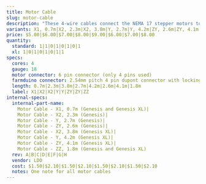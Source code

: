 ```yaml
---
title: Motor Cable
slug: motor-cable
description: "These 4-wire cables connect the NEMA 17 stepper motors to the Farmduino. There are multiple variants based on the axis and the cable length."
variants: X1, 0.7m|X2, 2.3m|X2, 3.8m|Y, 2.7m|Y, 4.2m|ZY, 2.6m|ZY, 4.1m|ZZ, 1.8m
price: $5.00|$6.00|$7.00|$8.00|$9.00|$6.00|$7.00|$8.00
quantity:
  standard: 1|1|0|1|0|1|0|1
  xl: 1|0|1|0|1|0|1|1
specs:
  cores: 4
  gauge: 18
  motor connector: 6 pin connector (only 4 pins used)
  farmduino connector: 2.54mm pitch 4 pin dupont connector with locking tab
  length: 0.7m|2.3m|3.8m|2.7m|4.2m|2.6m|4.1m|1.8m
  label: X1|X2|X2|Y|Y|ZY|ZY|ZZ
internal-specs:
  internal-part-name:
    Motor Cable - X1, 0.7m (Genesis and Genesis XL)|
    Motor Cable - X2, 2.3m (Genesis)|
    Motor Cable - Y, 2.7m (Genesis)|
    Motor Cable - ZY, 2.6m (Genesis)|
    Motor Cable - X2, 3.8m (Genesis XL)|
    Motor Cable - Y, 4.2m (Genesis XL)|
    Motor Cable - ZY, 4.1m (Genesis XL)|
    Motor Cable - ZZ, 1.8m (Genesis and Genesis XL)
  rev: A|B|C|D|E|F|G|H
  vendor: LDO
  cost: $1.50|$2.10|$1.50|$2.10|$1.50|$2.10|$1.50|$2.10
  notes: One note for all motor cables
---
```

